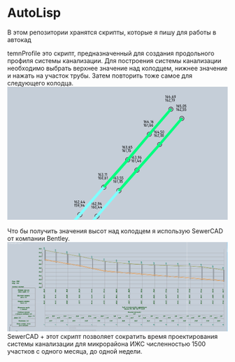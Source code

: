 # AutoLisp
В этом репозитории хранятся скрипты, которые я пишу для работы в автокад

temnProfile это скрипт, предназначенный для создания продольного профиля системы канализации.
Для построения системы канализации необходимо выбрать верхнее значение над колодцем, нижнее значение и нажать на участок трубы. Затем повторить тоже самое для следующего колодца.
![screenshot](https://github.com/leovante/AutoLisp/blob/master/2.PNG?raw=true)

Что бы получить значения высот над колодцем я использую SewerCAD от компании Bentley. 
![screenshot](https://github.com/leovante/AutoLisp/blob/master/1.PNG?raw=true)
SewerCAD + этот скрипт позволяет сократить время проектирования системы канализации для микрорайона ИЖС численностью 1500 участков с одного месяца, до одной недели.
